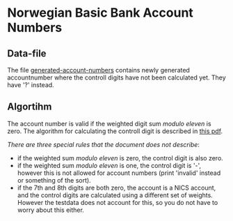 Norwegian Basic Bank Account Numbers
====================================

Data-file
---------
The file [generated-account-numbers](generated_account_numbers.txt) contains newly generated accountnumber where the controll digits have not been calculated yet. They have '?' instead.

Algortihm
---------
The account number is valid if the weighted digit sum _modulo eleven_ is zero.
The algorithm for calculating the controll digit is described in [this pdf](algoritme_kontrollsiffer_norske_bban.pdf).

_*There are three special rules that the document does not describe*_:
 - if the weighted sum _modulo eleven_ is zero, the control digit is also zero.
 - if the weighted sum _modulo eleven_ is one, the control digit is '-', however this is not allowed for account numbers (print 'invalid' instead or something of the sort).
 - if the 7th and 8th digits are both zero, the account is a NICS account, and the control digits are calculated using a different set of weights. However the testdata does not account for this, so you do not have to worry about this either.
